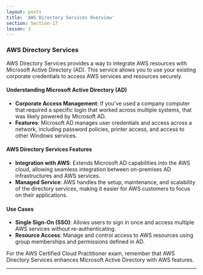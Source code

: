 ```yaml
---
layout: posts
title: 'AWS Directory Services Overview'
section: Section-17
lesson: 3
---
```


### AWS Directory Services

AWS Directory Services provides a way to integrate AWS resources with Microsoft Active Directory (AD). This service allows you to use your existing corporate credentials to access AWS services and resources securely.

#### Understanding Microsoft Active Directory (AD)

- **Corporate Access Management**: If you've used a company computer that required a specific login that worked across multiple systems, that was likely powered by Microsoft AD.
- **Features**: Microsoft AD manages user credentials and access across a network, including password policies, printer access, and access to other Windows services.
<!-- pagebreak -->

#### AWS Directory Services Features

- **Integration with AWS**: Extends Microsoft AD capabilities into the AWS cloud, allowing seamless integration between on-premises AD infrastructures and AWS services.
- **Managed Service**: AWS handles the setup, maintenance, and scalability of the directory services, making it easier for AWS customers to focus on their applications.

#### Use Cases

- **Single Sign-On (SSO)**: Allows users to sign in once and access multiple AWS services without re-authenticating.
- **Resource Access**: Manage and control access to AWS resources using group memberships and permissions defined in AD.

For the AWS Certified Cloud Practitioner exam, remember that AWS Directory Services enhances Microsoft Active Directory with AWS features.

---
